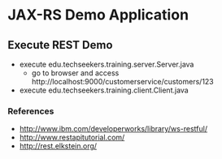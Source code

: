 # JAX-RS Demo Application

## Execute REST Demo

* execute edu.techseekers.training.server.Server.java
    * go to browser and access http://localhost:9000/customerservice/customers/123
* execute edu.techseekers.training.client.Client.java


### References

* http://www.ibm.com/developerworks/library/ws-restful/
* http://www.restapitutorial.com/
* http://rest.elkstein.org/
